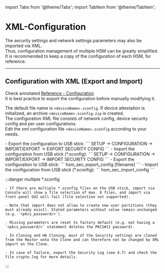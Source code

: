 import Tabs from '@theme/Tabs';
import TabItem from '@theme/TabItem';


# XML-Configuration

The security settings and network settings parameters may also be imported via XML.<br />
Thus, configuration management of multiple HSM can be greatly simplified. It is recommended to keep a copy of the configuration of each HSM, for reference.

---

## Configuration with XML (Export and Import)

Check annotated [Reference - Configuration](../3_Configuration/reference-configuration.md)<br />
It is best practice to export the configuration before manually modifying it.

The default file name is `<deviceName>.sconfig`. If device attestation is initialized, an archive `<deviceName>.sconfig.zip` is created.<br />
The configuration XML file consists of network config, device security config and per user configurations.<br />
Edit the xml configuration file `<deviceName>.sconfig` according to your needs.

<Tabs groupId="device-setup">
  <TabItem value="x-series" label="Primus X-Series device" default>
    - Export the configuration to USB stick:
    ```
        SETUP → CONFIGURATION → IMPORT/EXPORT → EXPORT SECURITY CONFIG
    ```
    - Import the configuration from USB stick (*.sconfig):
    ```
       SETUP → CONFIGURATION → IMPORT/EXPORT → IMPORT SECURITY CONFIG
    ```
  </TabItem>
  <TabItem value="e-series" label="Primus E-Series device">
    - Export the configuration to USB stick:
    ```
        hsm_sec_export_config [filename]
    ```
    - Import the configuration from USB stick (*.sconfig):
    ```
       hsm_sec_import_config
    ```
  </TabItem>
</Tabs>

:::danger multiple *.sconfig

    - If there are multiple *.sconfig files on the USB stick, import via Console will show a file selection of max. 8 files, and import via front panel GUI will fail (file selection not supported).
    
    - Note that import does not allow to create new user partitions (they must already exist). Stated parameters without value remain unchanged (e.g. `<pkcs_password/>`). 
    
    - Missing parameters are reset to factory default (e.g. not having a `<pkcs_password/>` statement deletes the PKCS#11 password).
    
    - In Cloning and HA Cloning, most of the Security settings are cloned from the Master onto the Clone and can therefore not be changed by XML import on the Clone. 
    
    - In case of failure, export the Security Log (see 4.7) and check the file crypto.log for more details.

:::
